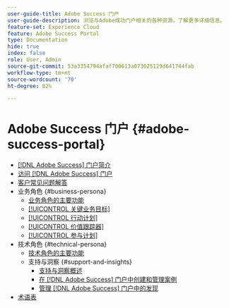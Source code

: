 ```yaml
---
user-guide-title: Adobe Success 门户
user-guide-description: 浏览与Adobe成功门户相关的各种资源，了解更多详细信息。
feature-set: Experience Cloud
feature: Adobe Success Portal
type: Documentation
hide: true
index: false
role: User, Admin
source-git-commit: 53a3354794afaf700613a073025129d641744fab
workflow-type: tm+mt
source-wordcount: '70'
ht-degree: 82%

---
```



# Adobe Success 门户 {#adobe-success-portal}

- [ [!DNL Adobe Success] 门户简介](/help/adobe-success-portal/adobe-success-portal-introduction.md)
- [访问  [!DNL Adobe Success] 门户](/help/adobe-success-portal/access-to-the-adobe-success-portal.md)
- [客户常见问题解答](/help/adobe-success-portal/adobe-success-portal-customer-faq.md)
- 业务角色 {#business-persona}
   - [业务角色的主要功能](/help/adobe-success-portal/business-persona/key-functionalities-for-business-persona.md)
   - [[!UICONTROL 关键业务目标]](/help/adobe-success-portal/business-persona/key-business-objectives.md)
   - [[!UICONTROL 行动计划]](/help/adobe-success-portal/business-persona/action-plan.md)
   - [[!UICONTROL 价值跟踪器]](/help/adobe-success-portal/business-persona/value-tracker.md)
   - [[!UICONTROL 参与计划]](/help/adobe-success-portal/business-persona/engagement-plan.md)
- 技术角色 {#technical-persona}
   - [技术角色的主要功能](/help/adobe-success-portal/technical-persona/key-functionalities-for-technical-persona.md)
   - 支持与洞察 {#support-and-insights}
      - [支持与洞察概述](/help/adobe-success-portal/technical-persona/support-and-insights/support-and-insights-overview.md)
      - [在  [!DNL Adobe Success] 门户中创建和管理案例](/help/adobe-success-portal/technical-persona/support-and-insights/create-and-manage-cases-in-the-adobe-success-portal.md)
      - [管理  [!DNL Adobe Success] 门户中的发现](/help/adobe-success-portal/technical-persona/support-and-insights/manage-findings-adobe-success-portal.md)
- [术语表](/help/adobe-success-portal/glossary.md)
